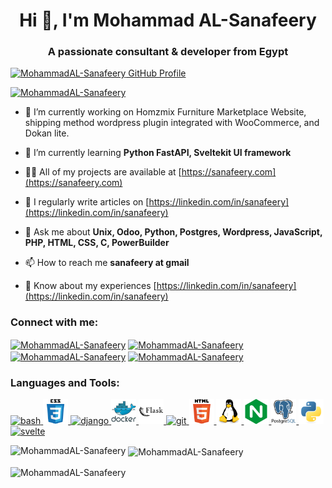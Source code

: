 <h1 align="center">Hi 👋, I'm Mohammad AL-Sanafeery</h1>
<h3 align="center">A passionate consultant & developer from Egypt</h3>

<p align="left"> <a href="https://github.com/sanafeery"><img src="https://github.com/sanafeery.png" alt="MohammadAL-Sanafeery" style="width:25px;height:25px;" /> GitHub Profile</a> </p>

<p align="left"> <a href="https://twitter.com/sanafeery" target="blank"><img src="https://img.shields.io/twitter/follow/sanafeery?logo=twitter&style=for-the-badge" alt="MohammadAL-Sanafeery" /></a> </p>

- 🔭 I’m currently working on Homzmix Furniture Marketplace Website, shipping method wordpress plugin integrated with WooCommerce, and Dokan lite.

- 🌱 I’m currently learning **Python FastAPI, Sveltekit UI framework**

- 👨‍💻 All of my projects are available at [https://sanafeery.com](https://sanafeery.com)

- 📝 I regularly write articles on [https://linkedin.com/in/sanafeery](https://linkedin.com/in/sanafeery)

- 💬 Ask me about **Unix, Odoo, Python, Postgres, Wordpress, JavaScript, PHP, HTML, CSS, C, PowerBuilder**

- 📫 How to reach me **sanafeery at gmail**

- 📄 Know about my experiences [https://linkedin.com/in/sanafeery](https://linkedin.com/in/sanafeery)

<h3 align="left">Connect with me:</h3>
<p align="left">
<a href="https://dev.to/sanafeery" target="blank"><img align="center" src="https://raw.githubusercontent.com/rahuldkjain/github-profile-readme-generator/master/src/images/icons/Social/devto.svg" alt="MohammadAL-Sanafeery" height="30" width="40" /></a>
<a href="https://twitter.com/sanafeery" target="blank"><img align="center" src="https://raw.githubusercontent.com/rahuldkjain/github-profile-readme-generator/master/src/images/icons/Social/twitter.svg" alt="MohammadAL-Sanafeery" height="30" width="40" /></a>
<a href="https://linkedin.com/in/sanafeery" target="blank"><img align="center" src="https://raw.githubusercontent.com/rahuldkjain/github-profile-readme-generator/master/src/images/icons/Social/linked-in-alt.svg" alt="MohammadAL-Sanafeery" height="30" width="40" /></a>
<a href="https://www.youtube.com/c/sanafeery" target="blank"><img align="center" src="https://raw.githubusercontent.com/rahuldkjain/github-profile-readme-generator/master/src/images/icons/Social/youtube.svg" alt="MohammadAL-Sanafeery" height="30" width="40" /></a>
</p>

<h3 align="left">Languages and Tools:</h3>
<p align="left"> 
	<a href="https://www.gnu.org/software/bash/" target="_blank" rel="noreferrer">
		<img src="https://www.vectorlogo.zone/logos/gnu_bash/gnu_bash-icon.svg" alt="bash" width="40" height="40"/>
	</a>
	<a href="https://www.w3schools.com/css/" target="_blank" rel="noreferrer">
		<img src="https://raw.githubusercontent.com/devicons/devicon/master/icons/css3/css3-original-wordmark.svg" alt="css3" width="40" height="40"/>
	</a>
	<a href="https://www.djangoproject.com/" target="_blank" rel="noreferrer">
		<img src="https://cdn.worldvectorlogo.com/logos/django.svg" alt="django" width="40" height="40"/>
	</a>
	<a href="https://www.docker.com/" target="_blank" rel="noreferrer"> 
		<img src="https://raw.githubusercontent.com/devicons/devicon/master/icons/docker/docker-original-wordmark.svg" alt="docker" width="40" height="40"/>
	</a>
	<a href="https://flask.palletsprojects.com/" target="_blank" rel="noreferrer">
		<img src="https://github.com/devicons/devicon/blob/master/icons/flask/flask-original-wordmark.svg" alt="flask" width="40" height="40"/>
	</a>
	<a href="https://git-scm.com/" target="_blank" rel="noreferrer">
		<img src="https://www.vectorlogo.zone/logos/git-scm/git-scm-icon.svg" alt="git" width="40" height="40"/>
	</a>
	<a href="https://www.w3.org/html/" target="_blank" rel="noreferrer">
		<img src="https://raw.githubusercontent.com/devicons/devicon/master/icons/html5/html5-original-wordmark.svg" alt="html5" width="40" height="40"/>
	</a>
	<a href="https://www.linux.org/" target="_blank" rel="noreferrer">
		<img src="https://raw.githubusercontent.com/devicons/devicon/master/icons/linux/linux-original.svg" alt="linux" width="40" height="40"/>
	</a>
	<a href="https://www.nginx.com" target="_blank" rel="noreferrer">
		<img src="https://raw.githubusercontent.com/devicons/devicon/master/icons/nginx/nginx-original.svg" alt="nginx" width="40" height="40"/>
	</a>
	<a href="https://www.postgresql.org" target="_blank" rel="noreferrer">
		<img src="https://raw.githubusercontent.com/devicons/devicon/master/icons/postgresql/postgresql-original-wordmark.svg" alt="postgresql" width="40" height="40"/>
	</a>
	<a href="https://www.python.org" target="_blank" rel="noreferrer">
		<img src="https://raw.githubusercontent.com/devicons/devicon/master/icons/python/python-original.svg" alt="python" width="40" height="40"/>
	</a>
	<a href="https://svelte.dev" target="_blank" rel="noreferrer">
		<img src="https://upload.wikimedia.org/wikipedia/commons/1/1b/Svelte_Logo.svg" alt="svelte" width="40" height="40"/>
	</a>
</p>

<p><img align="left" src="https://github-readme-stats.vercel.app/api/top-langs?username=sanafeery&show_icons=true&locale=en&layout=compact" alt="MohammadAL-Sanafeery" /></p>

<p>&nbsp;<img align="center" src="https://github-readme-stats.vercel.app/api?username=sanafeery&show_icons=true&locale=en" alt="MohammadAL-Sanafeery" /></p>

<p><img align="center" src="https://github-readme-streak-stats.herokuapp.com/?user=sanafeery&" alt="MohammadAL-Sanafeery" /></p>
